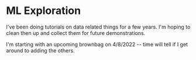 # ML Exploration
I've been doing tutorials on data related things for a few years. I'm hoping to
clean then up and collect them for future demonstrations.

I'm starting with an upcoming brownbag on 4/8/2022 -- time will tell if I get
around to adding the others.
